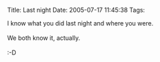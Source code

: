 Title: Last night
Date: 2005-07-17 11:45:38
Tags: 

I know what you did last night and where you were.<br/><br/>
We both know it, actually.<br/><br/>
:-D<br/><br/><br/>

